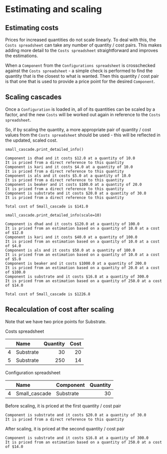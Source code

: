 # Estimating and scaling

## **Estimating costs**

Prices for increased quantities do not scale linearly. To deal with this, the `Costs spreadsheet` can take any number of quantity / cost pairs. This makes adding more detail to the `Costs spreadsheet` straightforward and improves the estimations.

When a `Component` from the `Configurations spreadsheet` is crosschecked against the `Costs spreadsheet` - a simple check is performed to find the quantity that is the closest to what is wanted. Then this quantity / cost pair is that one that is used to provide a price point for the desired `Component`.


## **Scaling cascades**

Once a `Configuration` is loaded in, all of its quantities can be scaled by a factor, and the new `Costs` will be worked out again in reference to the `Costs spreadsheet`.

So, if by scaling the quantity, a more appropriate pair of quantity / cost values from the `Costs spreadsheet` should be used - this will be reflected in the updated, scaled cost.

```
small_cascade.print_detailed_info()
```

```
Component is dhad and it costs $12.0 at a quantity of 10.0
It is priced from a direct reference to this quantity
Component is kari and it costs $4.0 at a quantity of 10.0
It is priced from a direct reference to this quantity
Component is als and it costs $5.0 at a quantity of 10.0
It is priced from a direct reference to this quantity
Component is beaker and it costs $100.0 at a quantity of 20.0
It is priced from a direct reference to this quantity
Component is substrate and it costs $20.0 at a quantity of 30.0
It is priced from a direct reference to this quantity

Total cost of Small_cascade is $141.0 
```

```
small_cascade.print_detailed_info(scale=10)
```

```
Component is dhad and it costs $120.0 at a quantity of 100.0
It is priced from an estimation based on a quantity of 10.0 at a cost of $12.0
Component is kari and it costs $40.0 at a quantity of 100.0
It is priced from an estimation based on a quantity of 10.0 at a cost of $4.0
Component is als and it costs $50.0 at a quantity of 100.0
It is priced from an estimation based on a quantity of 10.0 at a cost of $5.0
Component is beaker and it costs $1000.0 at a quantity of 200.0
It is priced from an estimation based on a quantity of 20.0 at a cost of $100.0
Component is substrate and it costs $16.8 at a quantity of 300.0
It is priced from an estimation based on a quantity of 250.0 at a cost of $14.0

Total cost of Small_cascade is $1226.8
```


## **Recalculation of cost after scaling**

Note that we have two price points for Substrate.

Costs spreadsheet

|    | Name           |   Quantity |   Cost |
|---:|:---------------|-----------:|-------:|
|  4 | Substrate      |         30 |     20 |
|  5 | Substrate      |        250 |     14 |

Configuration spreadsheet

|    | **Name**             | **Component**      |   **Quantity** |
|---:|:-----------------|:---------------|-----------:|
|  4 | Small_cascade    | Substrate      |         30 |

Before scaling, it is priced at the first quantity / cost pair

```
Component is substrate and it costs $20.0 at a quantity of 30.0
It is priced from a direct reference to this quantity
```

After scaling, it is priced at the second quantity / cost pair

```
Component is substrate and it costs $16.8 at a quantity of 300.0
It is priced from an estimation based on a quantity of 250.0 at a cost of $14.0
```